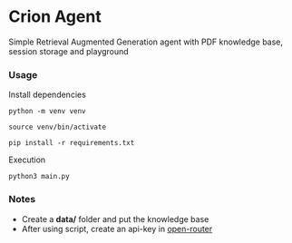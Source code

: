 # Crion Agent

Simple Retrieval Augmented Generation agent with PDF knowledge base, session storage and playground

### Usage
Install dependencies
```
python -m venv venv
```
```
source venv/bin/activate
```
```
pip install -r requirements.txt
```

Execution
```
python3 main.py
```

### Notes
 - Create a **data/** folder and put the knowledge base
 - After using script, create an api-key in [open-router](https://openrouter.ai/)
